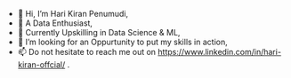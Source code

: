 - 👋 Hi, I’m Hari Kiran Penumudi,
- 👀 A Data Enthusiast,
- 🌱 Currently Upskilling in Data Science & ML,  
- 💞️ I’m looking for an Oppurtunity to put my skills in action,
- 📫 Do not hesitate to reach me out on https://www.linkedin.com/in/hari-kiran-offcial/ .

<!---
Hari-Penumudi/Hari-Penumudi is a ✨ special ✨ repository because its `README.md` (this file) appears on your GitHub profile.
You can click the Preview link to take a look at your changes.
--->
